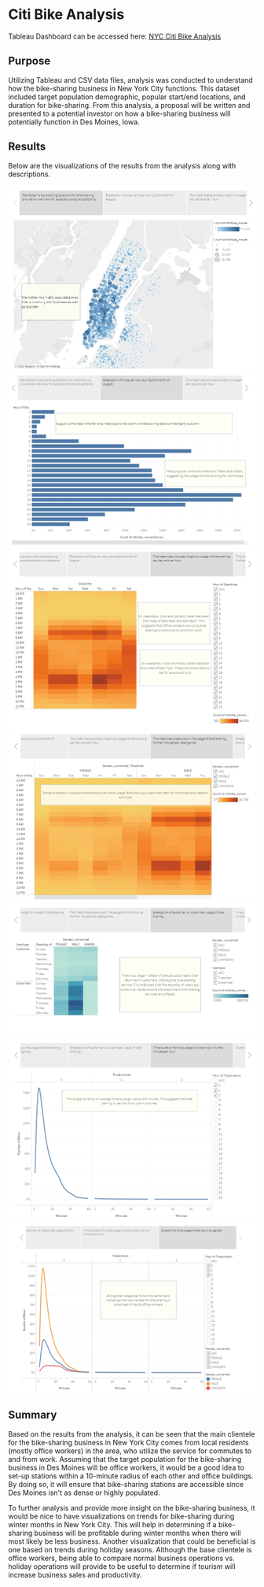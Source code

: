 # Citi Bike Analysis

Tableau Dashboard can be accessed here: [NYC Citi Bike Analysis](https://public.tableau.com/views/NYCCitiBikeAnalysis_16686695380810/Story1?:language=en-US&:display_count=n&:origin=viz_share_link)

## Purpose
Utilizing Tableau and CSV data files, analysis was conducted to understand how the bike-sharing business in New York City functions. This dataset included target population demographic, popular start/end locations, and duration for bike-sharing. From this analysis, a proposal will be written and presented to a potential investor on how a bike-sharing business will potentially function in Des Moines, Iowa.

## Results
Below are the visualizations of the results from the analysis along with descriptions.

![Resources/Top_Start_Locations](Resources/Top_Start_Locations.png)
![Resources/Peak_Hours](Resources/Peak_Hours.png)
![Resources/Trip_Per_Weekday](Resources/Trip_Per_Weekday.png)
![Resources/Trip_by_Gender](Resources/Trip_by_Gender.png)
![Resources/Customers](Resources/Customers.png)
![Resources/Trip_Duration](Resources/Trip_Duration.png)
![Resources/Duration_by_Gender](Resources/Duration_by_Gender.png)

## Summary
Based on the results from the analysis, it can be seen that the main clientele for the bike-sharing business in New York City comes from local residents (mostly office workers) in the area, who utilize the service for commutes to and from work. Assuming that the target population for the bike-sharing business in Des Moines will be office workers, it would be a good idea to set-up stations within a 10-minute radius of each other and office buildings. By doing so, it will ensure that bike-sharing stations are accessible since Des Moines isn't as dense or highly populated. 

To further analysis and provide more insight on the bike-sharing business, it would be nice to have visualizations on trends for bike-sharing during winter months in New York City. This will help in determining if a bike-sharing business will be profitable during winter months when there will most likely be less business. Another visualization that could be beneficial is one based on trends during holiday seasons. Although the base clientele is office workers, being able to compare normal business operations vs. holiday operations will provide to be useful to determine if tourism will increase business sales and productivity.
